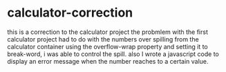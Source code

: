 # calculator-correction
this is a correction to the calculator project
the probmlem with the first calculator project had to do with the numbers over spilling from the calculator container
using the overflow-wrap property and setting it to break-word, i was able to control the spill. also I wrote a javascript code to display an error message when the number reaches to a certain value.
